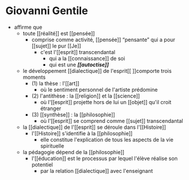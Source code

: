 # Giovanni Gentile

- affirme que
  - toute [[réalité]] est [[pensée]]
    - comprise comme activité, [[pensée]] “pensante” qui a pour [[sujet]] le pur [[Je]]
      - c'est l'[[esprit]] transcendantal
        - qui a la [[connaissance]] de soi
        - qui est une ***[[autoctise]]***
  - le développement [[dialectique]] de l'esprit[[ ]]comporte trois moments
    - (1) la thèse : l'[[art]]
      - où le sentiment personnel de l'artiste prédomine
    - (2) l'antithèse : la [[religion]] et la [[science]]
      - où l'[[esprit]] projette hors de lui un [[objet]] qu'il croit étranger
    - (3) [[synthèse]] : la [[philosophie]]
      - où l'[[esprit]] se comprend comme [[sujet]] transcendantal
  - la [[dialectique]] de l'[[esprit]] se déroule dans l'[[Histoire]]
    - l'[[Histoire]] s'identifie à la [[philosophie]]
      - elle constitue l'explication de tous les aspects de la vie spirituelle
  - la pédagogie dépend de la [[philosophie]]
    - l'[[éducation]] est le processus par lequel l'élève réalise son potentiel
      - par la relation [[dialectique]] avec l'enseignant